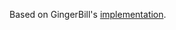 Based on GingerBill's [implementation](https://www.gingerbill.org/article/2019/02/16/memory-allocation-strategies-004/).
